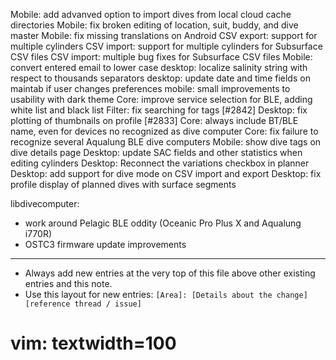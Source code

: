 Mobile: add advanved option to import dives from local cloud cache directories
Mobile: fix broken editing of location, suit, buddy, and dive master
Mobile: fix missing translations on Android
CSV export: support for multiple cylinders
CSV import: support for multiple cylinders for Subsurface CSV files
CSV import: multiple bug fixes for Subsurface CSV files
Mobile: convert entered email to lower case
desktop: localize salinity string with respect to thousands separators
desktop: update date and time fields on maintab if user changes preferences
mobile: small improvements to usability with dark theme
Core: improve service selection for BLE, adding white list and black list
Filter: fix searching for tags [#2842]
Desktop: fix plotting of thumbnails on profile [#2833]
Core: always include BT/BLE name, even for devices no recognized as dive computer
Core: fix failure to recognize several Aqualung BLE dive computers
Mobile: show dive tags on dive details page
Desktop: update SAC fields and other statistics when editing cylinders
Desktop: Reconnect the variations checkbox in planner
Desktop: add support for dive mode on CSV import and export
Desktop: fix profile display of planned dives with surface segments

libdivecomputer:
  - work around Pelagic BLE oddity (Oceanic Pro Plus X and Aqualung i770R)
  - OSTC3 firmware update improvements

---
* Always add new entries at the very top of this file above other existing entries and this note.
* Use this layout for new entries: `[Area]: [Details about the change] [reference thread / issue]`
# vim: textwidth=100
